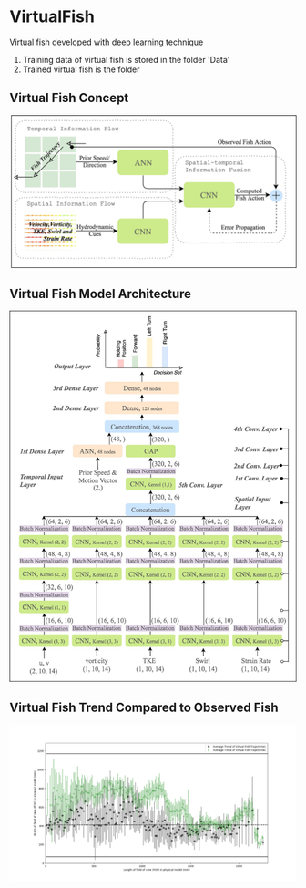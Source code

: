 # VirtualFish
Virtual fish developed with deep learning technique

1. Training data of virtual fish is stored in the folder 'Data'
2. Trained virtual fish is the folder

## Virtual Fish Concept
<img src="https://github.com/jundongq/VirtualFish/blob/master/TrainedModel/VirtualFish_1.jpg" width="600">

## Virtual Fish Model Architecture
<img src="https://github.com/jundongq/VirtualFish/blob/master/TrainedModel/VirtualFish_2.jpg" width="600">

## Virtual Fish Trend Compared to Observed Fish
<img src="https://github.com/jundongq/VirtualFish/blob/master/VirtualFishTrajectories_RealFishTrajectories_1sd.png" width="1000">
